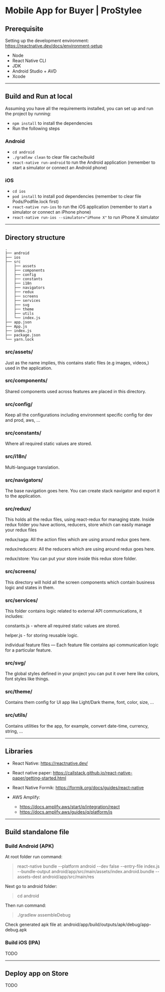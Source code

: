 # Mobile App for Buyer | ProStylee

## Prerequisite

Setting up the development environment: https://reactnative.dev/docs/environment-setup

- Node
- React Native CLI
- JDK
- Android Studio + AVD
- Xcode

---

## Build and Run at local

Assuming you have all the requirements installed, you can set up and run the project by running:

- `npm install` to install the dependencies
- Run the following steps

### Android

- `cd android`
- `./gradlew clean` to clear file cache/build
- `react-native run-android` to run the Android application (remember to start a simulator or connect an Android phone)

### iOS

- `cd ios`
- `pod install` to install pod dependencies (remember to clear file Pods/Podfile.lock first)
- `react-native run-ios` to run the iOS application (remember to start a simulator or connect an iPhone phone)
- `react-native run-ios --simulator="iPhone X"` to run iPhone X simulator

---

## Directory structure

```
.
├── android
├── ios
├── src
│   ├── assets
│   ├── components
│   ├── config
│   ├── constants
│   ├── i18n
│   ├── navigators
│   ├── redux
│   ├── screens
│   ├── services
│   ├── svg
│   ├── theme
│   ├── utils
│   └── index.js
├── app.json
├── App.js
├── index.js
├── package.json
└── yarn.lock
```


### src/assets/

Just as the name implies, this contains static files (e.g images, videos,) used in the application.

### src/components/

Shared components used across features are placed in this directory. 

### src/config/

Keep all the configurations including environment specific config for dev and prod, aws, ...

### src/constants/

Where all required static values are stored.

### src/i18n/

Multi-language translation.

### src/navigators/

The base navigation goes here. You can create stack navigator and export it to the application.

### src/redux/

This holds all the redux files, using react-redux for managing state. Inside redux folder you have actions, reducers, store which can easily manage your redux files

redux/saga: All the action files which are using around redux goes here.

redux/reducers: All the reducers which are using around redux goes here.

redux/store: You can put your store inside this redux store folder.

### src/screens/

This directory will hold all the screen components which contain business logic and states in them.

### src/services/

This folder contains logic related to external API communications, it includes:

constants.js - where all required static values are stored.

helper.js - for storing reusable logic.

individual feature files — Each feature file contains api communication logic for a particular feature.

### src/svg/

The global styles defined in your project you can put it over here like colors, font styles like things.

### src/theme/

Contains them config for UI app like Light/Dark theme, font, color, size, ...

### src/utils/

Contains utilities for the app, for example, convert date-time, currency, string, ...

---

## Libraries

- React Native: https://reactnative.dev/

- React native paper: https://callstack.github.io/react-native-paper/getting-started.html

- React Native Formik: https://formik.org/docs/guides/react-native

- AWS Amplify:

    - https://docs.amplify.aws/start/q/integration/react
    - https://docs.amplify.aws/guides/q/platform/js

---

## Build standalone file

### Build Android (APK)

At root folder run command:

> react-native bundle --platform android --dev false --entry-file index.js --bundle-output android/app/src/main/assets/index.android.bundle --assets-dest android/app/src/main/res

Next go to android folder:

> cd android

Then run command:

> ./gradlew assembleDebug

Check generated apk file at: android/app/build/outputs/apk/debug/app-debug.apk

### Build iOS (IPA)

TODO

---

## Deploy app on Store

TODO
